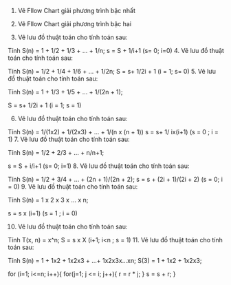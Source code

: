 1. Vẽ Fllow Chart giải phương trình bậc nhất

2. Vẽ Fllow Chart giải phương trình bậc hai

3. Vẽ lưu đồ thuật toán cho tính toán sau:

Tính S(n) = 1 + 1/2 + 1/3 + ... + 1/n;
s = S + 1/i+1 (s= 0; i=0)
4. Vẽ lưu đồ thuật toán cho tính toán sau:

Tính S(n) = 1/2 + 1/4 + 1/6 + ... + 1/2n;
S = s+ 1/2i + 1 (i = 1; s= 0)
5. Vẽ lưu đồ thuật toán cho tính toán sau:

Tính S(n) = 1 + 1/3 + 1/5 + ... + 1/(2n + 1);

S = s+ 1/2i + 1 (i = 1; s = 1)

6. Vẽ lưu đồ thuật toán cho tính toán sau:

Tính S(n) = 1/(1x2) + 1/(2x3) + ... + 1/(n x (n + 1))
s = s+ 1/ ix(i+1) (s = 0 ; i = 1)
7. Vẽ lưu đồ thuật toán cho tính toán sau:

Tính S(n) = 1/2 + 2/3 + ... + n/n+1;

s = S + i/i+1 (s= 0; i=1)
8. Vẽ lưu đồ thuật toán cho tính toán sau:

Tính S(n) = 1/2 + 3/4 + ... + (2n + 1)/(2n + 2);
s = s + (2i + 1)/(2i + 2) (s = 0; i = 0)
9. Vẽ lưu đồ thuật toán cho tính toán sau:

Tính S(n) = 1 x 2 x 3 x ... x n;

s = s x (i+1) (s = 1 ; i = 0)

10. Vẽ lưu đồ thuật toán cho tính toán sau:

Tính T(x, n) = x^n;
S = s x X (i+1; i<n ; s = 1)
11. Vẽ lưu đồ thuật toán cho tính toán sau:

Tính S(n) = 1 + 1x2 + 1x2x3 + ...+ 1x2x3x...xn;
S(3) = 1 + 1x2 + 1x2x3;

for (i=1; i<=n; i++){
    for(j=1; j <= i; j++){
        r = r * j;
    }
    s = s + r;
}


